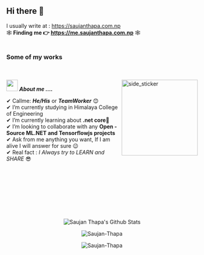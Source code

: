 ## Hi there 👋   
I usually write at  : https://saujanthapa.com.np  
🕸 **Finding me 👉 https://me.saujanthapa.com.np** 🕸  
<br>  
### Some of my works   
<br><br>
<img align="right" width=200px height=200px alt="side_sticker" src="https://media.giphy.com/media/TEnXkcsHrP4YedChhA/giphy.gif" />
<img src="https://media.giphy.com/media/iY8CRBdQXODJSCERIr/giphy.gif" width="30px">&nbsp;***About me ....***

✔ Callme: ***He/His*** or ***TeamWorker*** 😊 <br>
✔ I’m currently studying in Himalaya College of Engineering<br>
✔ I’m currently learning about **.net core**🥰<br>
✔ I’m looking to collaborate with any **Open - Source ML.NET and Tensorflowjs projects**<br>
✔ Ask from me anything you want, If I am alive I will answer for sure 😉<br>
✔ Real fact : *I Always try to LEARN and SHARE* 😎<br><br><br><br>  
<br><br><br><br>

<p align='center'>
  <img align="center" src="https://github-readme-stats.vercel.app/api?username=saujanthapa&show_icons=true&title_color=fff&icon_color=79ff97&text_color=efefef&bg_color=24292e" alt="Saujan Thapa's Github Stats">
</p>

<p align='center'>
  <img align="center" src="https://github-readme-stats.vercel.app/api/top-langs?username=Saujan-Thapa&show_icons=true&locale=en&layout=compact&theme=chartreuse-dark" alt="Saujan-Thapa" />  
</p>      
  
<p align='center'>  
   <img align="center" src="https://github-profile-trophy.vercel.app/?username=Saujan-Thapa&theme=juicyfresh&no-bg=true" alt="Saujan-Thapa" />  

</p>

